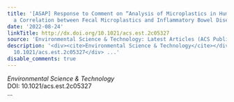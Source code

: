 ```yaml
---
title: '[ASAP] Response to Comment on “Analysis of Microplastics in Human Feces Reveals
  a Correlation between Fecal Microplastics and Inflammatory Bowel Disease Status”'
date: '2022-08-24'
linkTitle: http://dx.doi.org/10.1021/acs.est.2c05327
source: 'Environmental Science & Technology: Latest Articles (ACS Publications)'
description: '<div><cite>Environmental Science & Technology</cite></div><div>DOI:
  10.1021/acs.est.2c05327</div> ...'
disable_comments: true
---
```

<div><cite>Environmental Science & Technology</cite></div><div>DOI: 10.1021/acs.est.2c05327</div> ...